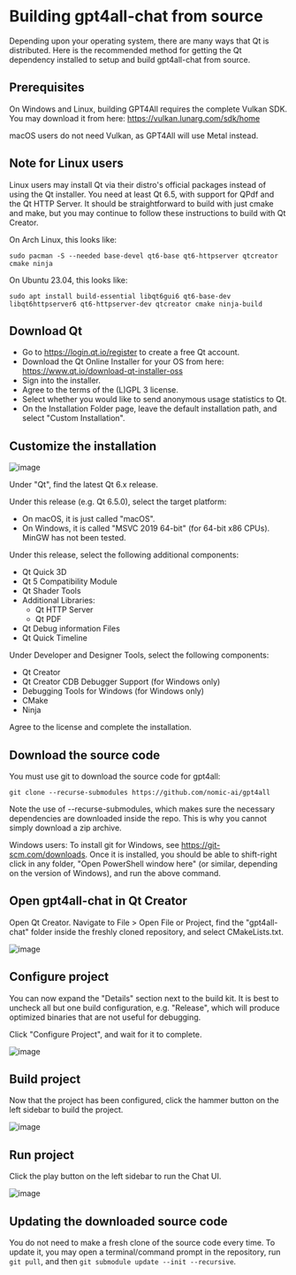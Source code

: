 # Building gpt4all-chat from source

Depending upon your operating system, there are many ways that Qt is distributed. 
Here is the recommended method for getting the Qt dependency installed to setup and build 
gpt4all-chat from source.

## Prerequisites

On Windows and Linux, building GPT4All requires the complete Vulkan SDK. You may download it from here: https://vulkan.lunarg.com/sdk/home

macOS users do not need Vulkan, as GPT4All will use Metal instead.

## Note for Linux users

Linux users may install Qt via their distro's official packages instead of using the Qt installer. You need at least Qt 6.5, with support for QPdf and the Qt HTTP Server. It should be straightforward to build with just cmake and make, but you may continue to follow these instructions to build with Qt Creator.

On Arch Linux, this looks like:
```
sudo pacman -S --needed base-devel qt6-base qt6-httpserver qtcreator cmake ninja
```

On Ubuntu 23.04, this looks like:
```
sudo apt install build-essential libqt6gui6 qt6-base-dev libqt6httpserver6 qt6-httpserver-dev qtcreator cmake ninja-build
```

## Download Qt

- Go to https://login.qt.io/register to create a free Qt account.
- Download the Qt Online Installer for your OS from here: https://www.qt.io/download-qt-installer-oss
- Sign into the installer.
- Agree to the terms of the (L)GPL 3 license.
- Select whether you would like to send anonymous usage statistics to Qt.
- On the Installation Folder page, leave the default installation path, and select "Custom Installation".

## Customize the installation

![image](https://github.com/nomic-ai/gpt4all-chat/assets/10168/c6e999e5-cc8a-4dfc-8065-b59139e8c7ae)

Under "Qt", find the latest Qt 6.x release.

Under this release (e.g. Qt 6.5.0), select the target platform:
- On macOS, it is just called "macOS".
- On Windows, it is called "MSVC 2019 64-bit" (for 64-bit x86 CPUs). MinGW has not been tested.

Under this release, select the following additional components:
- Qt Quick 3D
- Qt 5 Compatibility Module
- Qt Shader Tools
- Additional Libraries:
  - Qt HTTP Server
  - Qt PDF
- Qt Debug information Files
- Qt Quick Timeline

Under Developer and Designer Tools, select the following components:
- Qt Creator
- Qt Creator CDB Debugger Support (for Windows only)
- Debugging Tools for Windows (for Windows only)
- CMake
- Ninja

Agree to the license and complete the installation.

## Download the source code

You must use git to download the source code for gpt4all:
```
git clone --recurse-submodules https://github.com/nomic-ai/gpt4all
```

Note the use of --recurse-submodules, which makes sure the necessary dependencies are downloaded inside the repo. This is why you cannot simply download a zip archive.

Windows users: To install git for Windows, see https://git-scm.com/downloads. Once it is installed, you should be able to shift-right click in any folder, "Open PowerShell window here" (or similar, depending on the version of Windows), and run the above command.

## Open gpt4all-chat in Qt Creator

Open Qt Creator. Navigate to File > Open File or Project, find the "gpt4all-chat" folder inside the freshly cloned repository, and select CMakeLists.txt.

![image](https://github.com/nomic-ai/gpt4all-chat/assets/10168/3d3e2743-2a1d-43d6-9e55-62f7f4306de7)

## Configure project

You can now expand the "Details" section next to the build kit. It is best to uncheck all but one build configuration, e.g. "Release", which will produce optimized binaries that are not useful for debugging.

Click "Configure Project", and wait for it to complete.

![image](https://github.com/nomic-ai/gpt4all-chat/assets/10168/44d5aafb-a95d-434b-ba2a-a3138c0e49a0)

## Build project

Now that the project has been configured, click the hammer button on the left sidebar to build the project.

![image](https://github.com/nomic-ai/gpt4all-chat/assets/10168/43cd7b42-32f0-4efa-9612-d51f85637103)

## Run project

Click the play button on the left sidebar to run the Chat UI.

![image](https://github.com/nomic-ai/gpt4all-chat/assets/10168/611ea795-bdcd-4feb-a466-eb1c2e936e7e)

## Updating the downloaded source code

You do not need to make a fresh clone of the source code every time. To update it, you may open a terminal/command prompt in the repository, run `git pull`, and then `git submodule update --init --recursive`.
